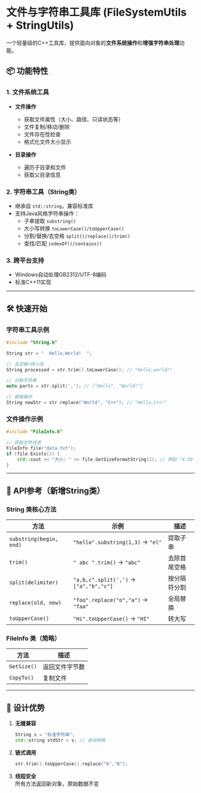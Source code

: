 # 文件与字符串工具库 (FileSystemUtils + StringUtils)

一个轻量级的C++工具库，提供面向对象的**文件系统操作**和**增强字符串处理**功能。

## 📦 功能特性

### 1. 文件系统工具
- **文件操作**  
  - 获取文件属性（大小、路径、只读状态等）
  - 文件复制/移动/删除
  - 文件存在性检查
  - 格式化文件大小显示

- **目录操作**  
  - 遍历子目录和文件
  - 获取父目录信息

### 2. 字符串工具（String类）
- 继承自 `std::string`，兼容标准库
- 支持Java风格字符串操作：
  - 子串提取 `substring()`
  - 大小写转换 `toLowerCase()/toUpperCase()`
  - 分割/替换/去空格 `split()/replace()/trim()`
  - 查找/匹配 `indexOf()/contains()`

### 3. 跨平台支持
- Windows自动处理GB2312/UTF-8编码
- 标准C++11实现

---

## 🛠 快速开始

### 字符串工具示例
```cpp
#include "String.h"

String str = "  Hello,World!  ";

// 去空格+转小写
String processed = str.trim().toLowerCase(); // "hello,world!"

// 分割字符串
auto parts = str.split(','); // ["Hello", "World!"]

// 替换操作
String newStr = str.replace("World", "C++"); // "Hello,C++!"
```

### 文件操作示例
```cpp
#include "FileInfo.h"

// 获取文件信息
FileInfo file("data.txt");
if (file.Exists()) {
    std::cout << "大小: " << file.GetSizeFormatString(2); // 例如 "4.50 KB"
}
```

---

## 📖 API参考（新增String类）

### String 类核心方法
| 方法 | 示例 | 描述 |
|------|------|------|
| `substring(begin, end)` | `"hello".substring(1,3)` → `"el"` | 提取子串 |
| `trim()` | `" abc ".trim()` → `"abc"` | 去除首尾空格 |
| `split(delimiter)` | `"a,b,c".split(',')` → `["a","b","c"]` | 按分隔符分割 |
| `replace(old, new)` | `"foo".replace("o","a")` → `"faa"` | 全局替换 |
| `toUpperCase()` | `"Hi".toUpperCase()` → `"HI"` | 转大写 |

### FileInfo 类（简略）
| 方法 | 描述 |
|------|------|
| `GetSize()` | 返回文件字节数 |
| `CopyTo()` | 复制文件 |

---

## 🌟 设计优势
1. **无缝兼容**  
   ```cpp
   String s = "标准字符串";
   std::string stdStr = s; // 自动转换
   ```
2. **链式调用**  
   ```cpp
   str.trim().toUpperCase().replace("A","B");
   ```
3. **线程安全**  
   所有方法返回新对象，原始数据不变
